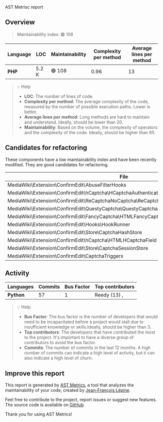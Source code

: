 AST Metrisc report

## Overview

> Maintainability index: 🟢 108

| Language | LOC | Maintainability | Complexity per method | Average lines per method |
| --- | --- | --- | --- | --- |
| **PHP** | 5.2 K | 🟢 108 | 0.96 | 13 || **Python** | 821 | 🟡 74 | 4.00 | 27 |

> 💡 Help
>
> - **LOC**: The number of lines of code.
> - **Complexity per method**: The average complexity of the code, measured by the number of possible execution paths. Lower is better.
> - **Average lines per method**: Long methods are hard to maintain and understand. Ideally, should be lower than 20.
> - **Maintainability**: Based on the volume, the complexity of operators and the complexity of the code. Ideally, should be higher than 85.

## Candidates for refactoring

These components have a low maintainability index and have been recently modified. They are good candidates for refactoring.

| File | Risk | Maintainability | Commits |
| --- | --- | --- | --- |
| MediaWiki\Extension\ConfirmEdit\AbuseFilterHooks | 0.00 | 75 | 2 |
| MediaWiki\Extension\ConfirmEdit\hCaptcha\HCaptchaAuthenticationRequest | 0.00 | 121 | 0 |
| MediaWiki\Extension\ConfirmEdit\ReCaptchaNoCaptcha\ReCaptchaNoCaptchaAuthenticationRequest | 0.00 | 126 | 0 |
| MediaWiki\Extension\ConfirmEdit\QuestyCaptcha\QuestyCaptcha | 0.00 | 95 | 8 |
| MediaWiki\Extension\ConfirmEdit\FancyCaptcha\HTMLFancyCaptchaField | 0.00 | 89 | 3 |
| MediaWiki\Extension\ConfirmEdit\Hooks\HookRunner | 0.00 | 109 | 0 |
| MediaWiki\Extension\ConfirmEdit\Store\CaptchaHashStore | 0.00 | 125 | 0 |
| MediaWiki\Extension\ConfirmEdit\hCaptcha\HTMLHCaptchaField | 0.00 | 105 | 2 |
| MediaWiki\Extension\ConfirmEdit\Store\CaptchaSessionStore | 0.00 | 130 | 0 |
| MediaWiki\Extension\ConfirmEdit\CaptchaTriggers | 0.00 | 171 | 0 |

## Activity

| Languages |Commits | Bus Factor | Top contributors |
| --- | --- | --- | --- |
| **Python** | 57 | 1 | Reedy (13) ,  |Kosta Harlan (2) ,  |Amir Sarabadani (2) ,  |Gergő Tisza (2) ,  || **PHP** | 57 | 2 | Umherirrender (35) ,  |Reedy (18) ,  |Kosta Harlan (8) ,  |Bartosz Dziewoński (8) ,  |

> 
> 💡 Help
>
> - **Bus Factor**: The bus factor is the number of developers that would need to be incapacitated before a project would stall due to insufficient knowledge or skills.Ideally, should be higher than 3.
> - **Top contributors**: The developers that have contributed the most to the project. It's important to have a diverse group of contributors to avoid the bus factor.
> - **Commits**: The number of commits in the last 12 months. A high number of commits can indicate a high level of activity, but it can also indicate a high level of churn.


## Improve this report

This report is generated by [AST Metrics](https://github.com/Halleck45/ast-metrics/), a tool that analyzes the maintainability of your code, created by [Jean-François Lépine](https://blog.lepine.pro/).

Feel free to contribute to the project, report issues or suggest new features. The source code is available on [GitHub](https://github.com/Halleck45/ast-metrics/).

Thank you for using AST Metrics! 
